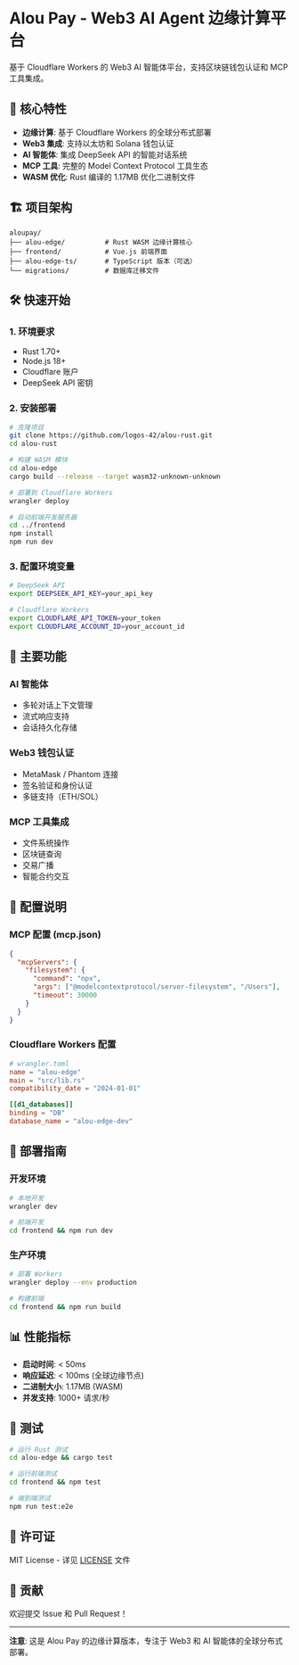 # Alou Pay - Web3 AI Agent 边缘计算平台

基于 Cloudflare Workers 的 Web3 AI 智能体平台，支持区块链钱包认证和 MCP 工具集成。

## 🚀 核心特性

- **边缘计算**: 基于 Cloudflare Workers 的全球分布式部署
- **Web3 集成**: 支持以太坊和 Solana 钱包认证
- **AI 智能体**: 集成 DeepSeek API 的智能对话系统
- **MCP 工具**: 完整的 Model Context Protocol 工具生态
- **WASM 优化**: Rust 编译的 1.17MB 优化二进制文件

## 🏗️ 项目架构

```
aloupay/
├── alou-edge/          # Rust WASM 边缘计算核心
├── frontend/           # Vue.js 前端界面
├── alou-edge-ts/       # TypeScript 版本（可选）
└── migrations/         # 数据库迁移文件
```

## 🛠️ 快速开始

### 1. 环境要求

- Rust 1.70+
- Node.js 18+
- Cloudflare 账户
- DeepSeek API 密钥

### 2. 安装部署

```bash
# 克隆项目
git clone https://github.com/logos-42/alou-rust.git
cd alou-rust

# 构建 WASM 模块
cd alou-edge
cargo build --release --target wasm32-unknown-unknown

# 部署到 Cloudflare Workers
wrangler deploy

# 启动前端开发服务器
cd ../frontend
npm install
npm run dev
```

### 3. 配置环境变量

```bash
# DeepSeek API
export DEEPSEEK_API_KEY=your_api_key

# Cloudflare Workers
export CLOUDFLARE_API_TOKEN=your_token
export CLOUDFLARE_ACCOUNT_ID=your_account_id
```

## 🎯 主要功能

### AI 智能体
- 多轮对话上下文管理
- 流式响应支持
- 会话持久化存储

### Web3 钱包认证
- MetaMask / Phantom 连接
- 签名验证和身份认证
- 多链支持（ETH/SOL）

### MCP 工具集成
- 文件系统操作
- 区块链查询
- 交易广播
- 智能合约交互

## 🔧 配置说明

### MCP 配置 (mcp.json)
```json
{
  "mcpServers": {
    "filesystem": {
      "command": "npx",
      "args": ["@modelcontextprotocol/server-filesystem", "/Users"],
      "timeout": 30000
    }
  }
}
```

### Cloudflare Workers 配置
```toml
# wrangler.toml
name = "alou-edge"
main = "src/lib.rs"
compatibility_date = "2024-01-01"

[[d1_databases]]
binding = "DB"
database_name = "alou-edge-dev"
```

## 🚀 部署指南

### 开发环境
```bash
# 本地开发
wrangler dev

# 前端开发
cd frontend && npm run dev
```

### 生产环境
```bash
# 部署 Workers
wrangler deploy --env production

# 构建前端
cd frontend && npm run build
```

## 📊 性能指标

- **启动时间**: < 50ms
- **响应延迟**: < 100ms (全球边缘节点)
- **二进制大小**: 1.17MB (WASM)
- **并发支持**: 1000+ 请求/秒

## 🧪 测试

```bash
# 运行 Rust 测试
cd alou-edge && cargo test

# 运行前端测试
cd frontend && npm test

# 端到端测试
npm run test:e2e
```

## 📄 许可证

MIT License - 详见 [LICENSE](LICENSE) 文件

## 🤝 贡献

欢迎提交 Issue 和 Pull Request！

---

**注意**: 这是 Alou Pay 的边缘计算版本，专注于 Web3 和 AI 智能体的全球分布式部署。
